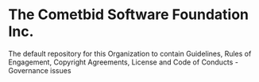 # The Cometbid Software Foundation Inc.
The default repository for this Organization to contain Guidelines, Rules of Engagement, Copyright Agreements, License and Code of Conducts - Governance issues
